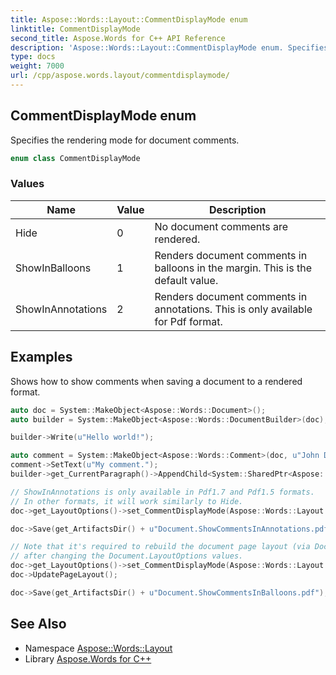 ```yaml
---
title: Aspose::Words::Layout::CommentDisplayMode enum
linktitle: CommentDisplayMode
second_title: Aspose.Words for C++ API Reference
description: 'Aspose::Words::Layout::CommentDisplayMode enum. Specifies the rendering mode for document comments in C++.'
type: docs
weight: 7000
url: /cpp/aspose.words.layout/commentdisplaymode/
---
```

## CommentDisplayMode enum


Specifies the rendering mode for document comments.

```cpp
enum class CommentDisplayMode
```

### Values

| Name | Value | Description |
| --- | --- | --- |
| Hide | 0 | No document comments are rendered. |
| ShowInBalloons | 1 | Renders document comments in balloons in the margin. This is the default value. |
| ShowInAnnotations | 2 | Renders document comments in annotations. This is only available for Pdf format. |


## Examples



Shows how to show comments when saving a document to a rendered format. 
```cpp
auto doc = System::MakeObject<Aspose::Words::Document>();
auto builder = System::MakeObject<Aspose::Words::DocumentBuilder>(doc);

builder->Write(u"Hello world!");

auto comment = System::MakeObject<Aspose::Words::Comment>(doc, u"John Doe", u"J.D.", System::DateTime::get_Now());
comment->SetText(u"My comment.");
builder->get_CurrentParagraph()->AppendChild<System::SharedPtr<Aspose::Words::Comment>>(comment);

// ShowInAnnotations is only available in Pdf1.7 and Pdf1.5 formats.
// In other formats, it will work similarly to Hide.
doc->get_LayoutOptions()->set_CommentDisplayMode(Aspose::Words::Layout::CommentDisplayMode::ShowInAnnotations);

doc->Save(get_ArtifactsDir() + u"Document.ShowCommentsInAnnotations.pdf");

// Note that it's required to rebuild the document page layout (via Document.UpdatePageLayout() method)
// after changing the Document.LayoutOptions values.
doc->get_LayoutOptions()->set_CommentDisplayMode(Aspose::Words::Layout::CommentDisplayMode::ShowInBalloons);
doc->UpdatePageLayout();

doc->Save(get_ArtifactsDir() + u"Document.ShowCommentsInBalloons.pdf");
```

## See Also

* Namespace [Aspose::Words::Layout](../)
* Library [Aspose.Words for C++](../../)
